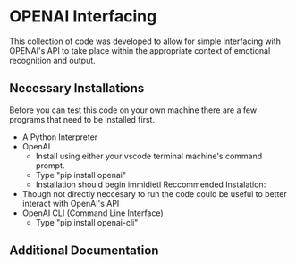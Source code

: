 # OPENAI Interfacing   
This collection of code was developed to allow for simple interfacing with OPENAI's API to take place within the appropriate context of emotional recognition and output.





## Necessary Installations
Before you can test this code on your own machine there are a few programs that need to be installed first.
- A Python Interpreter
- OpenAI
    - Install using either your vscode terminal machine's command prompt.
    - Type "pip install openai"
    -  Installation should begin immidietl
Reccommended Instalation:
- Though not directly neccesary to run the code could be useful to better interact with OpenAI's API
- OpenAI CLI (Command Line Interface)
    - Type "pip install openai-cli"

## Additional Documentation
    